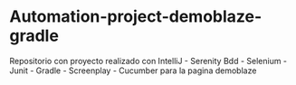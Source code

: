 # Automation-project-demoblaze-gradle
Repositorio con proyecto realizado con IntelliJ - Serenity Bdd - Selenium - Junit - Gradle - Screenplay - Cucumber para la pagina demoblaze

